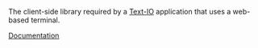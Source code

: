 The client-side library required by a [Text-IO](https://github.com/beryx/text-io) application that uses a web-based terminal.


[Documentation](http://text-io.beryx.org/releases/@textIoVersion@/#web_text_term)
